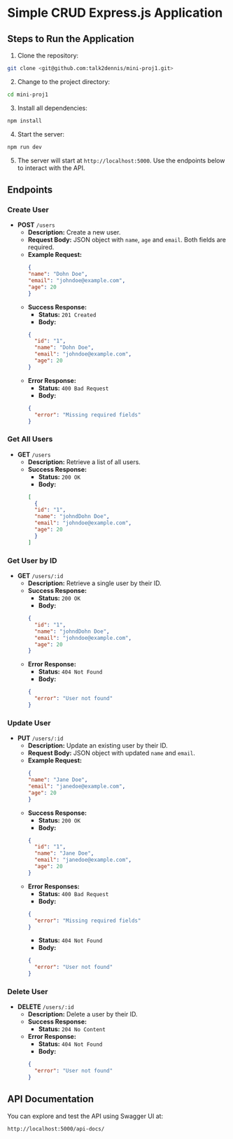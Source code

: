 # Simple CRUD Express.js Application

## Steps to Run the Application

1. Clone the repository:
  ```bash
  git clone <git@github.com:talk2dennis/mini-proj1.git>
  ```

2. Change to the project directory:
  ```bash
  cd mini-proj1
  ```

3. Install all dependencies:
  ```bash
  npm install
  ```

4. Start the server:
  ```bash
  npm run dev
  ```

5. The server will start at `http://localhost:5000`. Use the endpoints below to interact with the API.

## Endpoints
### Create User
- **POST** `/users`
  - **Description:** Create a new user.
  - **Request Body:** JSON object with `name`, `age` and `email`. Both fields are required.
  - **Example Request:**
    ```json
    {
    "name": "Dohn Doe",
    "email": "johndoe@example.com",
    "age": 20
    }
    ```
  - **Success Response:**
    - **Status:** `201 Created`
    - **Body:**
    ```json
    {
      "id": "1",
      "name": "Dohn Doe",
      "email": "johndoe@example.com",
      "age": 20
    }
    ```
  - **Error Response:**
    - **Status:** `400 Bad Request`
    - **Body:**
    ```json
    {
      "error": "Missing required fields"
    }
    ```

### Get All Users
- **GET** `/users`
  - **Description:** Retrieve a list of all users.
  - **Success Response:**
    - **Status:** `200 OK`
    - **Body:**
    ```json
    [
      {
      "id": "1",
      "name": "johndDohn Doe",
      "email": "johndoe@example.com",
      "age": 20
      }
    ]
    ```

### Get User by ID
- **GET** `/users/:id`
  - **Description:** Retrieve a single user by their ID.
  - **Success Response:**
    - **Status:** `200 OK`
    - **Body:**
    ```json
    {
      "id": "1",
      "name": "johndDohn Doe",
      "email": "johndoe@example.com",
      "age": 20
    }
    ```
  - **Error Response:**
    - **Status:** `404 Not Found`
    - **Body:**
    ```json
    {
      "error": "User not found"
    }
    ```

### Update User
- **PUT** `/users/:id`
  - **Description:** Update an existing user by their ID.
  - **Request Body:** JSON object with updated `name` and `email`.
  - **Example Request:**
    ```json
    {
    "name": "Jane Doe",
    "email": "janedoe@example.com",
    "age": 20
    }
    ```
  - **Success Response:**
    - **Status:** `200 OK`
    - **Body:**
    ```json
    {
      "id": "1",
      "name": "Jane Doe",
      "email": "janedoe@example.com",
      "age": 20
    }
    ```
  - **Error Responses:**
    - **Status:** `400 Bad Request`
    - **Body:**
    ```json
    {
      "error": "Missing required fields"
    }
    ```
    - **Status:** `404 Not Found`
    - **Body:**
    ```json
    {
      "error": "User not found"
    }
    ```

### Delete User
- **DELETE** `/users/:id`
  - **Description:** Delete a user by their ID.
  - **Success Response:**
    - **Status:** `204 No Content`
  - **Error Response:**
    - **Status:** `404 Not Found`
    - **Body:**
    ```json
    {
      "error": "User not found"
    }
    ```

## API Documentation

You can explore and test the API using Swagger UI at:

```
http://localhost:5000/api-docs/
```
